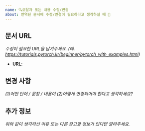 ```yaml
---
name: 🔍오탈자 또는 내용 수정/변경
about: 번역된 문서에 수정/변경이 필요하다고 생각하실 때 🤔
---
```


## 문서 URL
_수정이 필요한 URL을 남겨주세요. (예. https://tutorials.pytorch.kr/beginner/pytorch_with_examples.html)_
- **URL**:

## 변경 사항
_(1)어떤 단어 / 문장 / 내용이 (2)어떻게 변경되어야 한다고 생각하세요?_


## 추가 정보
_위와 같이 생각하신 이유 또는 다른 참고할 정보가 있다면 알려주세요._

